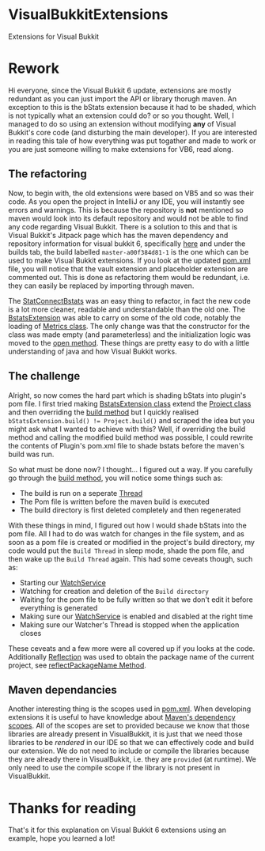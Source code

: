 # VisualBukkitExtensions
Extensions for Visual Bukkit

# Rework
Hi everyone, since the Visual Bukkit 6 update, extensions are mostly redundant as you can just import the API or library thorugh maven. An exception to this is the bStats extension because it had to be shaded, which is not typically what an extension could do? or so you thought. Well, I managed to do so using an extension without modifying **any** of Visual Bukkit's core code (and disturbing the main developer). If you are interested in reading this tale of how everything was put togather and made to work or you are just someone willing to make extensions for VB6, read along.

## The refactoring
Now, to begin with, the old extensions were based on VB5 and so was their code. As you open the project in IntelliJ or any IDE, you will instantly see errors and warnings. This is because the repository is **not** mentioned so maven would look into its default repository and would not be able to find any code regarding Visual Bukkit. There is a solution to this and that is Visual Bukkit's Jitpack page which has the maven dependency and repository information for visual bukkit 6, specifically [here](https://jitpack.io/#OfficialDonut/VisualBukkit) and under the builds tab, the build labelled `master-a00f384d81-1` is the one which can be used to make Visual Bukkit extensions. If you look at the updated [pom.xml](pom.xml) file, you will notice that the vault extension and placeholder extension are commented out. This is done as refactoring them would be redundant, i.e. they can easily be replaced by importing through maven.

The [StatConnectBstats](bStats/src/main/java/com/gmail/visualbukkit/extensions/bstats/StatConnectBstats.java) was an easy thing to refactor, in fact the new code is a lot more cleaner, readable and understandable than the old one. The [BstatsExtension](bStats/src/main/java/com/gmail/visualbukkit/extensions/bstats/BstatsExtension.java) was able to carry on some of the old code, notably the loading of [Metrics class](bStats/src/main/resources/Metrics.java). The only change was that the constructor for the class was made empty (and parameterless) and the initialization logic was moved to the [open method](bStats/src/main/java/com/gmail/visualbukkit/extensions/bstats/BstatsExtension.java#L39). These things are pretty easy to do with a little understanding of java and how Visual Bukkit works.

## The challenge
Alright, so now comes the hard part which is shading bStats into plugin's pom file. I first tried making [BstatsExtension class](bStats/src/main/java/com/gmail/visualbukkit/extensions/bstats/BstatsExtension.java) extend the [Project class](https://github.com/OfficialDonut/VisualBukkit/blob/master/VB-Application/src/main/java/com/gmail/visualbukkit/project/Project.java) and then overriding the [build method](https://github.com/OfficialDonut/VisualBukkit/blob/master/VB-Application/src/main/java/com/gmail/visualbukkit/project/Project.java#L647) but I quickly realised `bStatsExtension.build() != Project.build()` and scraped the idea but you might ask what I wanted to achieve with this? Well, if overriding the build method and calling the modified build method was possible, I could rewrite the contents of Plugin's pom.xml file to shade bstats before the maven's build was run.

So what must be done now? I thought... I figured out a way. If you carefully go through the [build method](https://github.com/OfficialDonut/VisualBukkit/blob/master/VB-Application/src/main/java/com/gmail/visualbukkit/project/Project.java#L647), you will notice some things such as:
- The build is run on a seperate [Thread](https://docs.oracle.com/javase/8/docs/api/java/lang/Thread.html)
- The Pom file is written before the maven build is executed
- The build directory is first deleted completely and then regenerated

With these things in mind, I figured out how I would shade bStats into the pom file. All I had to do was watch for changes in the file system, and as soon as a pom file is created or modified in the project's build directory, my code would put the `Build Thread` in sleep mode, shade the pom file, and then wake up the `Build Thread` again. This had some ceveats though, such as:
- Starting our [WatchService](https://docs.oracle.com/javase/8/docs/api/java/nio/file/WatchService.html)
- Watching for creation and deletion of the `Build directory`
- Waiting for the pom file to be fully written so that we don't edit it before everything is generated
- Making sure our [WatchService](https://docs.oracle.com/javase/8/docs/api/java/nio/file/WatchService.html) is enabled and disabled at the right time
- Making sure our Watcher's Thread is stopped when the application closes

These ceveats and a few more were all covered up if you looks at the code. Additionally [Reflection](https://www.oracle.com/technical-resources/articles/java/javareflection.html) was used to obtain the package name of the current project, see [reflectPackageName Method](bStats/src/main/java/com/gmail/visualbukkit/extensions/bstats/BstatsExtension.java#L210).

## Maven dependancies
Another interesting thing is the scopes used in [pom.xml](pom.xml). When developing extensions it is useful to have knowledge about [Maven's dependency scopes](https://www.baeldung.com/maven-dependency-scopes). All of the scopes are set to provided because we know that those libraries are already present in VisualBukkit, it is just that we need those libraries to be *rendered* in our IDE so that we can effectively code and build our extension. We do not need to include or compile the libraries because they are already there in VisualBukkit, i.e. they are `provided` (at runtime). We only need to use the compile scope if the library is not present in VisualBukkit.

# Thanks for reading
That's it for this explanation on Visual Bukkit 6 extensions using an example, hope you learned a lot!
